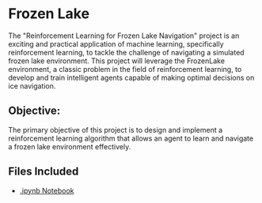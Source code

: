 # Frozen Lake
The "Reinforcement Learning for Frozen Lake Navigation" project is an exciting and practical application of machine learning, specifically reinforcement learning, to tackle the challenge of navigating a simulated frozen lake environment. This project will leverage the FrozenLake environment, a classic problem in the field of reinforcement learning, to develop and train intelligent agents capable of making optimal decisions on ice navigation.

## Objective:
The primary objective of this project is to design and implement a reinforcement learning algorithm that allows an agent to learn and navigate a frozen lake environment effectively. 

## Files Included
- [.ipynb Notebook](https://github.com/xavimmesia/canada-refugee-eda/blob/main/Canada%20Refugee%20Statistics%20Exploratory%20Data%20Analysis.ipynb)
